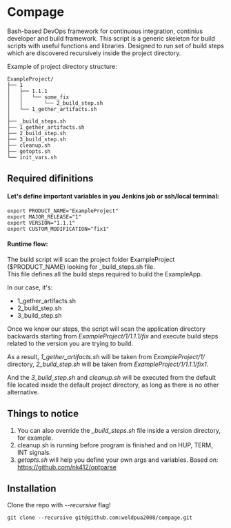 # Compage 
Bash-based DevOps framework for continuous integration, continius developer and build framework.
This script is a generic skeleton for build scripts with useful functions and libraries.
Designed to run set of build steps which are discovered recursively inside  the project directory.

Example of project directory structure:
```
ExampleProject/
├── 1
│   ├── 1.1.1
│   │   └── some_fix
│   │       └── 2_build_step.sh
│   └── 1_gether_artifacts.sh
│  
├── _build_steps.sh
├── 1_gether_artifacts.sh
├── 2_build_step.sh
├── 3_build_step.sh
├── cleanup.sh
├── getopts.sh
└── init_vars.sh
```

## Required difinitions
#### Let's define important variables in you Jenkins job or ssh/local terminal:
```
export PRODUCT_NAME="ExampleProject"
export MAJOR_RELEASE="1"
export VERSION="1.1.1"
export CUSTOM_MODIFICATION="fix1"
```

#### Runtime flow:

The build script will scan the project folder ExampleProject ($PRODUCT_NAME) looking for _build_steps.sh file.  
This file defines all the build steps required to build the ExampleApp.  

In our case, it's:
 - 1_gether_artifacts.sh
 - 2_build_step.sh
 - 3_build_step.sh

Once we know our steps, the script will scan the application directory backwards starting from *ExampleProject/1/1.1.1/fix* and execute build steps related to the version you are trying to build.  

As a result, *1_gether_artifacts.sh* will be taken from *ExampleProject/1/* directory, *2_build_step.sh* will be taken from *ExampleProject/1/1.1.1/fix1*.

And the *3_build_step.sh* and *cleanup.sh* will be executed from the default file located inside the default project directory, as long as there is no other alternative.  

## Things to notice
1. You can also override the *_build_steps.sh* file inside a version directory, for example.
2. cleanup.sh is running before program is finished and on HUP, TERM, INT signals.
3. *getopts.sh* will help you define your own args and variables. Based on: https://github.com/nk412/optparse 

## Installation
Clone the repo with *--recursive* flag!
```
git clone --recursive git@github.com:weldpua2008/compage.git
```
